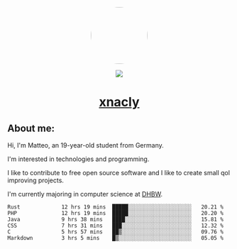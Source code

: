 <p align="center">
  <img style="border-radius: 100px" width="128" height="128" src="https://avatars.githubusercontent.com/u/47723417?v=4"/>
</p>
<p align="center">
  <img src="https://komarev.com/ghpvc/?username=xnacly&&style=flat-square"/>
</p>

<h1 align="center"><a href="https://xnacly.me/"> xnacly</a> </h1>

<h2> About me:</h2>

<p>Hi, I'm Matteo, an 19-year-old student from Germany. </p>
<p>I'm interested in technologies and programming.</p>
<p>I like to contribute to free open source software and I like to create small qol improving projects.</p>
<p>I'm currently majoring in computer science at <a href="https://www.dhbw.de/startseite">DHBW</a>.</p>

<!--START_SECTION:waka-->

```text
Rust             12 hrs 19 mins  █████░░░░░░░░░░░░░░░░░░░░   20.21 %
PHP              12 hrs 19 mins  █████░░░░░░░░░░░░░░░░░░░░   20.20 %
Java             9 hrs 38 mins   ████░░░░░░░░░░░░░░░░░░░░░   15.81 %
CSS              7 hrs 31 mins   ███░░░░░░░░░░░░░░░░░░░░░░   12.32 %
C                5 hrs 57 mins   ██▒░░░░░░░░░░░░░░░░░░░░░░   09.76 %
Markdown         3 hrs 5 mins    █▒░░░░░░░░░░░░░░░░░░░░░░░   05.05 %
```

<!--END_SECTION:waka-->
